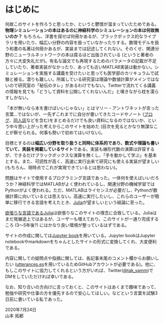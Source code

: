 # はじめに
何故このサイトを作ろうと思ったか、というと鬱憤が溜まっていたためである。**物理シミュレーションの本はあるのに神経科学のシミュレーションの本は何故無いのか？** もちろん、洋書を探せば何冊かあるが、ブラックボックス的なライブラリを用いたり、幅広い分野の内容を扱っていなかったりする。数理モデルを扱う和書の名著は何冊かあるが、実装までは記述してくれない。そのくせ、関連分野のニューラルネットワークの本は腐るほど出版されている (というと著者の方々に大変失礼だが)。有名な論文でも再現するためのパラメータの記載が不足していたり、著者実装がなかったり、あっても古いMATLAB実装は動かない。シミュレーションを実施する講義を受けたいと思っても医学部のカリキュラムで試験と被る。潜りも難しい。所属している研究室は理論や数値計算がメインではないので研究室の「秘伝のタレ」があるわけでもない。Twitterで流れてくる講義の情報を見ても「どうして資料を公開してくれないんだ」と嘆きながら枕を濡らすしかない。

「本が無いなら本を書けばいいじゃない」とはマリー・アントワネットが言った言葉…ではないが、一先ずこれまでに自分が書いてきたコードやノート ([ブログ](https://salad-bowl-of-knowledge.github.io/hp/)、[同人誌](https://compneuro-julia.github.io/#spiking-neural-networks)などを含む)をまとめるだけでも良い資料になるのではないか、という中々思い上がった考えからこのサイトを始めた (目次を見るとかなり無謀なことが察せられる。何事も勢いで初めてはいけない)。

目標とするのは**幅広い分野を取り扱うと同時に体系的であり、数式や理論も書いていて、実装を掲載しているサイト**である。実装も線形代数の演算は許容するが、できるだけブラックボックスな演算を無くし、「手を動かして学ぶ」を基本とする。また、可読性が高く、高速に実行出来て研究にも使える実装が望ましい (もちろん、現時点でこれが実現できているとは思わない)。

問題はサイトで使用するプログラミング言語であった。一体何を使えばいいだろうか？神経科学ではMATLABがよく使われているし、関連分野の機械学習ではPythonがよく使われる。ただ、MATLABはライセンスが必要だし、Pythonが数値計算に向いているとは思えない。高速に実行したいし、これらのユーザーが簡単に移行できる言語を考えたとき、[Julia](https://julialang.org/)が望ましいという結論に至った。

[欲張りな言語であるJulia](https://www.geidai.ac.jp/~marui/julialang/why_we_created_julia/index.html)は欲張りなこのサイトの理念に合致している。Juliaはまだ発展途上ではあるが、ユーザーも増えており、このサイトが一通り完成するころ (3～5年後?) にはかなり良い環境が整っているはずである。

サイトの作成に関しては[Jupyter book](https://jupyterbook.org/intro.html)を用いている。Jupyter bookはJupyter notebookやmarkdownをちゃんとしたサイトの形式に変換してくれ、大変便利である。

内容に関しての疑問点や指摘に関しては、各記事末尾のコメント欄からお願いしたい ([utterances.es](https://utteranc.es/)を用いているためGitHubアカウントが必要である)。他に、もしこのサイトに協力してくれるという方がいれば、Twitter([@tak_yamm](https://twitter.com/tak_yamm))でDMをしていただければ幸いである。

なお、知り合いの方向けに言っておくと、このサイトはあくまで趣味であって、勉強や研究や仕事の方を優先するので安心してほしい。などという言葉を試験3日前に書いている私であった。

2020年7月24日  
山本 拓都